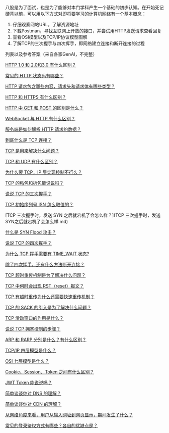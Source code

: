八股是为了面试，也是为了能够对本门学科产生一个基础的初步认知。在开始死记硬背以前，可以用以下方式对即将要学习的计算机网络有一个基本概念：

1. 仔细观察网站URL，了解资源地址
2. 下载Postman，寻找互联网上开放的接口，并尝试用HTTP发送请求查看回复
3. 查看OSI模型以及TCP/IP协议模型图解
4. 了解TCP的三次握手与四次挥手，即网络建立连接和断开连接的过程



列表以及参考答案（来自各家GenAI，不完整）

[HTTP 1.0 和 2.0和3.0 有什么区别？](HTTP1.0和2.0和3.0有什么区别.md)

[常见的 HTTP 状态码有哪些？](常见的HTTP状态码有哪些.md)

[HTTP 请求包含哪些内容，请求头和请求体有哪些类型？](HTTP请求包含哪些内容，请求头和请求体的类型有哪些.md)

[HTTP 和 HTTPS 有什么区别？](HTTP和HTTPS有什么区别.md)

[HTTP 中 GET 和 POST 的区别是什么？](HTTP中GET和POST有什么区别.md)

[WebSocket 与 HTTP 有什么区别？](WebSocket与HTTP有什么区别.md)

[服务端是如何解析 HTTP 请求的数据？](服务端是如何解析HTTP请求数据的.md)

[到底什么是 TCP 连接？](到底什么是TCP连接.md)

[TCP 是用来解决什么问题？](TCP是用来解决什么问题.md)

[TCP 和 UDP 有什么区别？](TCP和UDP有什么区别.md)

[为什么要 TCP，IP 层实现控制不行么？](为什么要TCP，IP层实现控制不行么.md)

[TCP 的粘包和拆包能说说吗？](TCP的粘包和拆包能说说吗.md)

[说说 TCP 的三次握手？](说说TCP的三次握手.md)

[TCP 初始序列号 ISN 怎么取值的？](TCP初始序列号ISN怎么取值的.md)

[TCP 三次握手时，发送 SYN 之后就宕机了会怎么样？](TCP 三次握手时，发送SYN之后就宕机了会怎么样.md)

[什么是 SYN Flood 攻击？](什么是SYN%20Flood攻击.md)

[说说 TCP 的四次挥手？](说说TCP的四次挥手.md)

[为什么 TCP 挥手需要有 TIME_WAIT 状态?](为什么TCP挥手要有TIME_WAIT状态.md)

[除了四次挥手，还有什么方法断开连接？](除了四次挥手，还有什么方法断开连接.md)

[TCP 超时重传机制是为了解决什么问题？](TCP超时重传是为了解决什么问题.md)

[TCP 中何时会出现 RST（reset）报文？](TCP中何时会出现RST（reset）报文.md)

[TCP 有超时重传为什么还需要快速重传机制？](TCP有超时重传为什么还需要快速重传机制.md)

[TCP 的 SACK 的引入是为了解决什么问题？](TCP的SACK的引入是为什么解决什么问题.md)

[TCP 滑动窗口的作用是什么？](TCP的滑动窗口什么作用.md)

[说说 TCP 拥塞控制的步骤？](TCP拥塞控制.md)

[ARP 和 RARP 分别是什么？有什么区别？](ARP和RARP的区别.md)

[TCP/IP 四层模型是什么？](TCP%20IP四层模型是什么.md)

[OSI 七层模型是什么？](OSI七层模型是什么.md)

[Cookie、Session、Token 之间有什么区别？](Cookie、Session、Token之间有什么区别.md)

[JWT Token 能说说吗？](JWT%20Token能说说吗.md)

[简单谈谈你对 DNS 的理解？](简单谈谈你对DNS的理解.md)

[简单谈谈你对 CDN 的理解？](简单谈谈你对CDN的理解.md)

[从网络角度来看，用户从输入网址到网页显示，期间发生了什么？](从网络角度来看，用户从输入网址到网页显示，期间发生了什么.md)

[常见的登录鉴权方式有哪些？各自的优缺点是？](常见的登录鉴权方式以及各自的优缺点.md)

